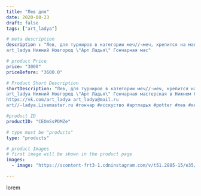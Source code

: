 ```yaml
---
title: "Лев для"
date: 2020-08-23
draft: false
tags: ["art_ladya"]

# meta description
description : "Лев, для турниров в категории меч//-меч, крепится на макушку шлема и сбевается мечём со шлема противника! 
art_ladya Нижний Новгород \"Арт Ладья\" Гончарная мас"

# product Price
price: "3000"
priceBefore: "3600.0"

# Product Short Description
shortDescription: "Лев, для турниров в категории меч//-меч, крепится на макушку шлема и сбевается мечём со шлема противника! 
art_ladya Нижний Новгород \"Арт Ладья\" Гончарная мастерская в Нижнем Новгороде. Изготовление керамики и мастер//-классы по обучению. 
https://vk.com/art_ladya art_ladya@mail.ru 
art//-ladya.Livemaster.ru #гончар #исскуство #артладья #potter #лев #керамикаручнаяработа #гончарнаямастерская #керамиканазаказ #handmade #посудаизглины #керамика #историческаяреконструкция #эксклюзивнаякерамика #dishes #decor #ceramicar #nntoday #claygoods #фигурки #earthenware #ceramic #design #artladya #lion #нижнийновгород #ceramicart #скульптура #средневековыйлев #clay #авторскаякерамика"

#product ID
productID: "CEOmSsPDMZe"

# type must be "products"
type: "products"

# product Images
# first image will be shown in the product page
images:
  - image: "https://scontent-frt3-1.cdninstagram.com/v/t51.2885-15/e35/118393282_307763340294938_7953053770955831158_n.jpg?_nc_ht=scontent-frt3-1.cdninstagram.com&_nc_cat=102&_nc_ohc=luMhOAS0puIAX_4lDLL&edm=APU89FABAAAA&ccb=7-4&oh=c5c5fb32efd42be98f52c3403a6f3275&oe=612B64D2&_nc_sid=86f79a&ig_cache_key=MjM4MjAwOTY2MzE0MDcwOTk4Mg%3D%3D.2-ccb7-4"

---
```

lorem
